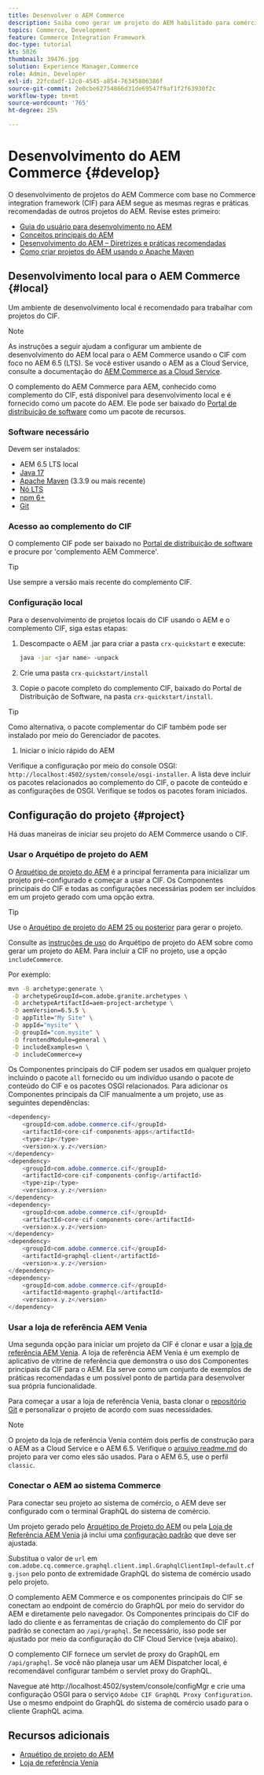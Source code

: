 ```yaml
---
title: Desenvolver o AEM Commerce
description: Saiba como gerar um projeto do AEM habilitado para comércio usando o arquétipo de projeto do AEM. Saiba como criar e implantar o projeto em um ambiente de desenvolvimento local.
topics: Commerce, Development
feature: Commerce Integration Framework
doc-type: tutorial
kt: 5826
thumbnail: 39476.jpg
solution: Experience Manager,Commerce
role: Admin, Developer
exl-id: 22fcdadf-12c0-4545-a854-76345806386f
source-git-commit: 2e0cbe62754866d31de69547f9af1f2f63930f2c
workflow-type: tm+mt
source-wordcount: '765'
ht-degree: 25%

---
```


# Desenvolvimento do AEM Commerce {#develop}

O desenvolvimento de projetos do AEM Commerce com base no Commerce integration framework (CIF) para AEM segue as mesmas regras e práticas recomendadas de outros projetos do AEM. Revise estes primeiro:

- [Guia do usuário para desenvolvimento no AEM](/help/sites-developing/getting-started.md)
- [Conceitos principais do AEM](/help/sites-developing/the-basics.md)
- [Desenvolvimento do AEM – Diretrizes e práticas recomendadas](/help/sites-developing/dev-guidelines-bestpractices.md)
- [Como criar projetos do AEM usando o Apache Maven](/help/sites-developing/ht-projects-maven.md)

## Desenvolvimento local para o AEM Commerce {#local}

Um ambiente de desenvolvimento local é recomendado para trabalhar com projetos do CIF.

>[!NOTE]
>
>As instruções a seguir ajudam a configurar um ambiente de desenvolvimento do AEM local para o AEM Commerce usando o CIF com foco no AEM 6.5 (LTS). Se você estiver usando o AEM as a Cloud Service, consulte a documentação do [AEM Commerce as a Cloud Service](https://experienceleague.adobe.com/docs/experience-manager-cloud-service/content-and-commerce/home.html?lang=pt-BR).

O complemento do AEM Commerce para AEM, conhecido como complemento do CIF, está disponível para desenvolvimento local e é fornecido como um pacote do AEM. Ele pode ser baixado do [Portal de distribuição de software](https://experience.adobe.com/#/downloads/content/software-distribution/br/aem.html) como um pacote de recursos.

### Software necessário

Devem ser instalados:

- AEM 6.5 LTS local
- [Java 17](https://downloads.experiencecloud.adobe.com/content/software-distribution/en/general.html)
- [Apache Maven](https://maven.apache.org/) (3.3.9 ou mais recente)
- [Nó LTS](https://nodejs.org/en/)
- [npm 6+](https://www.npmjs.com/)
- [Git](https://git-scm.com/)

### Acesso ao complemento do CIF

O complemento CIF pode ser baixado no [Portal de distribuição de software](https://experience.adobe.com/#/downloads/content/software-distribution/br/aem.html) e procure por &#39;complemento AEM Commerce&#39;.

>[!TIP]
>
>Use sempre a versão mais recente do complemento CIF.

### Configuração local

Para o desenvolvimento de projetos locais do CIF usando o AEM e o complemento CIF, siga estas etapas:

1. Descompacte o AEM .jar para criar a pasta `crx-quickstart` e execute:

   ```bash
   java -jar <jar name> -unpack
   ```

1. Crie uma pasta `crx-quickstart/install`

1. Copie o pacote completo do complemento CIF, baixado do Portal de Distribuição de Software, na pasta `crx-quickstart/install`.

>[!TIP]
>
>Como alternativa, o pacote complementar do CIF também pode ser instalado por meio do Gerenciador de pacotes.

1. Iniciar o início rápido do AEM

Verifique a configuração por meio do console OSGI: `http://localhost:4502/system/console/osgi-installer`. A lista deve incluir os pacotes relacionados ao complemento do CIF, o pacote de conteúdo e as configurações de OSGI. Verifique se todos os pacotes foram iniciados.

## Configuração do projeto {#project}

Há duas maneiras de iniciar seu projeto do AEM Commerce usando o CIF.

### Usar o Arquétipo de projeto do AEM

O [Arquétipo de projeto do AEM](https://github.com/adobe/aem-project-archetype) é a principal ferramenta para inicializar um projeto pré-configurado e começar a usar a CIF. Os Componentes principais do CIF e todas as configurações necessárias podem ser incluídos em um projeto gerado com uma opção extra.

>[!TIP]
>
>Use o [Arquétipo de projeto do AEM 25 ou posterior](https://github.com/adobe/aem-project-archetype/releases) para gerar o projeto.

Consulte as [instruções de uso](https://github.com/adobe/aem-project-archetype#usage) do Arquétipo de projeto do AEM sobre como gerar um projeto do AEM. Para incluir a CIF no projeto, use a opção `includeCommerce`.

Por exemplo:

```bash
mvn -B archetype:generate \
 -D archetypeGroupId=com.adobe.granite.archetypes \
 -D archetypeArtifactId=aem-project-archetype \
 -D aemVersion=6.5.5 \
 -D appTitle="My Site" \
 -D appId="mysite" \
 -D groupId="com.mysite" \
 -D frontendModule=general \
 -D includeExamples=n \
 -D includeCommerce=y
```

Os Componentes principais do CIF podem ser usados em qualquer projeto incluindo o pacote `all` fornecido ou um indivíduo usando o pacote de conteúdo do CIF e os pacotes OSGI relacionados. Para adicionar os Componentes principais da CIF manualmente a um projeto, use as seguintes dependências:

```java
<dependency>
    <groupId>com.adobe.commerce.cif</groupId>
    <artifactId>core-cif-components-apps</artifactId>
    <type>zip</type>
    <version>x.y.z</version>
</dependency>
<dependency>
    <groupId>com.adobe.commerce.cif</groupId>
    <artifactId>core-cif-components-config</artifactId>
    <type>zip</type>
    <version>x.y.z</version>
</dependency>
<dependency>
    <groupId>com.adobe.commerce.cif</groupId>
    <artifactId>core-cif-components-core</artifactId>
    <version>x.y.z</version>
</dependency>
<dependency>
    <groupId>com.adobe.commerce.cif</groupId>
    <artifactId>graphql-client</artifactId>
    <version>x.y.z</version>
</dependency>
<dependency>
    <groupId>com.adobe.commerce.cif</groupId>
    <artifactId>magento-graphql</artifactId>
    <version>x.y.z</version>
</dependency>
```

### Usar a loja de referência AEM Venia

Uma segunda opção para iniciar um projeto da CIF é clonar e usar a [loja de referência AEM Venia](https://github.com/adobe/aem-cif-guides-venia). A loja de referência AEM Venia é um exemplo de aplicativo de vitrine de referência que demonstra o uso dos Componentes principais da CIF para o AEM. Ela serve como um conjunto de exemplos de práticas recomendadas e um possível ponto de partida para desenvolver sua própria funcionalidade.

Para começar a usar a loja de referência Venia, basta clonar o [repositório Git](https://github.com/adobe/aem-cif-guides-venia) e personalizar o projeto de acordo com suas necessidades.

>[!NOTE]
>
>O projeto da loja de referência Venia contém dois perfis de construção para o AEM as a Cloud Service e o AEM 6.5. Verifique o [arquivo readme.md](https://github.com/adobe/aem-cif-guides-venia/blob/main/README.md) do projeto para ver como eles são usados. Para o AEM 6.5, use o perfil `classic`.

### Conectar o AEM ao sistema Commerce

Para conectar seu projeto ao sistema de comércio, o AEM deve ser configurado com o terminal GraphQL do sistema de comércio.

Um projeto gerado pelo [Arquétipo de Projeto do AEM](https://github.com/adobe/aem-project-archetype) ou pela [Loja de Referência AEM Venia](https://github.com/adobe/aem-cif-guides-venia) já inclui uma [configuração padrão](https://github.com/adobe/aem-cif-guides-venia/blob/main/ui.config/src/main/content/jcr_root/apps/venia/osgiconfig/config/com.adobe.cq.commerce.graphql.client.impl.GraphqlClientImpl~default.cfg.json) que deve ser ajustada.

Substitua o valor de `url` em `com.adobe.cq.commerce.graphql.client.impl.GraphqlClientImpl~default.cfg.json` pelo ponto de extremidade GraphQL do sistema de comércio usado pelo projeto.

O complemento AEM Commerce e os componentes principais do CIF se conectam ao endpoint de comércio do GraphQL por meio do servidor do AEM e diretamente pelo navegador. Os Componentes principais do CIF do lado do cliente e as ferramentas de criação do complemento do CIF por padrão se conectam ao `/api/graphql`. Se necessário, isso pode ser ajustado por meio da configuração do CIF Cloud Service (veja abaixo).

O complemento CIF fornece um servlet de proxy do GraphQL em `/api/graphql`. Se você não planeja usar um AEM Dispatcher local, é recomendável configurar também o servlet proxy do GraphQL.

Navegue até http://localhost:4502/system/console/configMgr e crie uma configuração OSGI para o serviço `Adobe CIF GraphQL Proxy Configuration`. Use o mesmo endpoint do GraphQL do sistema de comércio usado para o cliente GraphQL acima.

## Recursos adicionais

- [Arquétipo de projeto do AEM](https://github.com/adobe/aem-project-archetype)
- [Loja de referência Venia](https://github.com/adobe/aem-cif-guides-venia)
